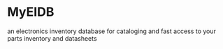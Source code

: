 # MyEIDB
an electronics inventory database for cataloging and fast access to your parts inventory and datasheets
